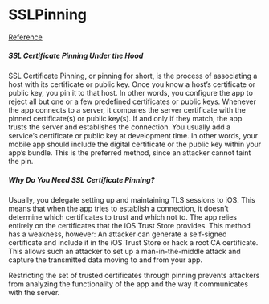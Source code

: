 # SSLPinning

[Reference](https://www.raywenderlich.com/1484288-preventing-man-in-the-middle-attacks-in-ios-with-ssl-pinning)

##### SSL Certificate Pinning Under the Hood
SSL Certificate Pinning, or pinning for short,
is the process of associating a host with its certificate or public key.
Once you know a host’s certificate or public key, you pin it to that host.
In other words, you configure the app to reject all but one or a few predefined certificates or public keys.
Whenever the app connects to a server,
it compares the server certificate with the pinned certificate(s) or public key(s).
If and only if they match, the app trusts the server and establishes the connection.
You usually add a service’s certificate or public key at development time. 
In other words, your mobile app should include the digital certificate or the public key within your app’s bundle.
This is the preferred method, since an attacker cannot taint the pin.

##### Why Do You Need SSL Certificate Pinning?
Usually, you delegate setting up and maintaining TLS sessions to iOS. 
This means that when the app tries to establish a connection,
it doesn’t determine which certificates to trust and which not to. 
The app relies entirely on the certificates that the iOS Trust Store provides.
This method has a weakness, however: An attacker can generate a self-signed certificate and
include it in the iOS Trust Store or hack a root CA certificate.
This allows such an attacker to set up a man-in-the-middle attack and 
capture the transmitted data moving to and from your app.

Restricting the set of trusted certificates through pinning prevents attackers from analyzing the
functionality of the app and the way it communicates with the server.
